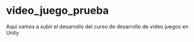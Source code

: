 # video_juego_prueba
Aqui vamos a subir el desarrollo del curso de desarrollo de video juegos en Unity
